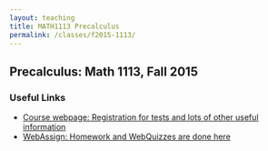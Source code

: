 ```yaml
---
layout: teaching
title: MATH1113 Precalculus
permalink: /classes/f2015-1113/
---
```


## Precalculus: Math 1113, Fall 2015

### Useful Links

+ [Course webpage: Registration for tests and lots of other useful information](http://www.math.uga.edu/116/1113home.htm)
+ [WebAssign: Homework and WebQuizzes are done here](http://www.webassign.net/)
